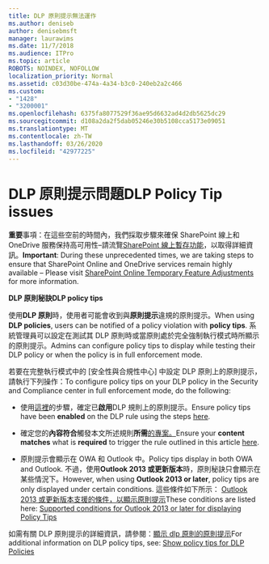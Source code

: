 ```yaml
---
title: DLP 原則提示無法運作
ms.author: deniseb
author: denisebmsft
manager: laurawims
ms.date: 11/7/2018
ms.audience: ITPro
ms.topic: article
ROBOTS: NOINDEX, NOFOLLOW
localization_priority: Normal
ms.assetid: c03d30be-474a-4a34-b3c0-240eb2a2c466
ms.custom:
- "1428"
- "3200001"
ms.openlocfilehash: 6375fa8077529f36ae95d6632ad4d2db5625dc29
ms.sourcegitcommit: d108a2da2f5dab05246e30b5108cca5173e09051
ms.translationtype: MT
ms.contentlocale: zh-TW
ms.lasthandoff: 03/26/2020
ms.locfileid: "42977225"
---
```

# <a name="dlp-policy-tip-issues"></a><span data-ttu-id="cf576-102">DLP 原則提示問題</span><span class="sxs-lookup"><span data-stu-id="cf576-102">DLP Policy Tip issues</span></span>

<span data-ttu-id="cf576-103">**重要**事項：在這些空前的時間內，我們採取步驟來確保 SharePoint 線上和 OneDrive 服務保持高可用性–請流覽[SharePoint 線上暫存功能](https://aka.ms/ODSPAdjustments)，以取得詳細資訊。</span><span class="sxs-lookup"><span data-stu-id="cf576-103">**Important**: During these unprecedented times, we are taking steps to ensure that SharePoint Online and OneDrive services remain highly available – Please visit [SharePoint Online Temporary Feature Adjustments](https://aka.ms/ODSPAdjustments) for more information.</span></span>

<span data-ttu-id="cf576-104">**DLP 原則秘訣**</span><span class="sxs-lookup"><span data-stu-id="cf576-104">**DLP policy tips**</span></span>

<span data-ttu-id="cf576-105">使用**DLP 原則**時，使用者可能會收到與**原則提示**違規的原則提示。</span><span class="sxs-lookup"><span data-stu-id="cf576-105">When using **DLP policies**, users can be notified of a policy violation with **policy tips**.</span></span> <span data-ttu-id="cf576-106">系統管理員可以設定在測試其 DLP 原則時或當原則處於完全強制執行模式時所顯示的原則提示。</span><span class="sxs-lookup"><span data-stu-id="cf576-106">Admins can configure policy tips to display while testing their DLP policy or when the policy is in full enforcement mode.</span></span>
  
<span data-ttu-id="cf576-107">若要在完整執行模式中的 [安全性與合規性中心] 中設定 DLP 原則上的原則提示，請執行下列操作：</span><span class="sxs-lookup"><span data-stu-id="cf576-107">To configure policy tips on your DLP policy in the Security and Compliance center in full enforcement mode, do the following:</span></span>
  
- <span data-ttu-id="cf576-108">使用[這裡](https://docs.microsoft.com/office365/securitycompliance/use-notifications-and-policy-tips)的步驟，確定已**啟用**DLP 規則上的原則提示。</span><span class="sxs-lookup"><span data-stu-id="cf576-108">Ensure policy tips have been **enabled** on the DLP rule using the steps [here](https://docs.microsoft.com/office365/securitycompliance/use-notifications-and-policy-tips).</span></span>

- <span data-ttu-id="cf576-109">確定您的**內容符合**觸發本文所述規則**所需**[的專案。](https://docs.microsoft.com/office365/securitycompliance/what-the-sensitive-information-types-look-for)</span><span class="sxs-lookup"><span data-stu-id="cf576-109">Ensure your **content matches** what is **required** to trigger the rule outlined in this article [here](https://docs.microsoft.com/office365/securitycompliance/what-the-sensitive-information-types-look-for).</span></span>

- <span data-ttu-id="cf576-110">原則提示會顯示在 OWA 和 Outlook 中。</span><span class="sxs-lookup"><span data-stu-id="cf576-110">Policy tips display in both OWA and Outlook.</span></span> <span data-ttu-id="cf576-111">不過，使用**Outlook 2013 或更新版本**時，原則秘訣只會顯示在某些情況下。</span><span class="sxs-lookup"><span data-stu-id="cf576-111">However, when using **Outlook 2013 or later**, policy tips are only displayed under certain conditions.</span></span> <span data-ttu-id="cf576-112">這些條件如下所示： [Outlook 2013 或更新版本支援的條件，以顯示原則提示](https://docs.microsoft.com/office365/securitycompliance/use-notifications-and-policy-tips#outlook-2013-and-later-supports-showing-policy-tips-for-only-some-conditions)</span><span class="sxs-lookup"><span data-stu-id="cf576-112">These conditions are listed here: [Supported conditions for Outlook 2013 or later for displaying Policy Tips](https://docs.microsoft.com/office365/securitycompliance/use-notifications-and-policy-tips#outlook-2013-and-later-supports-showing-policy-tips-for-only-some-conditions)</span></span>

<span data-ttu-id="cf576-113">如需有關 DLP 原則提示的詳細資訊，請參閱：[顯示 dlp 原則的原則提示](https://docs.microsoft.com/office365/securitycompliance/use-notifications-and-policy-tips)</span><span class="sxs-lookup"><span data-stu-id="cf576-113">For additional information on DLP policy tips, see: [Show policy tips for DLP Policies](https://docs.microsoft.com/office365/securitycompliance/use-notifications-and-policy-tips)</span></span>
  